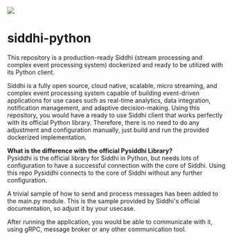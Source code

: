 ![](https://siddhi.io/images/siddhi-logo.svg)
# siddhi-python
This repository is a production-ready Siddhi (stream processing and complex event processing system) dockerized and ready
to be utilized with its Python client.

Siddhi is a fully open source, cloud native, scalable, micro streaming, and complex event processing system capable of
building event-driven applications for use cases such as real-time analytics, data integration, notification management,
and adaptive decision-making. Using this repository, you would have a ready to use Siddhi client that works perfectly
with its official Python library. Therefore, there is no need to do any adjustment and configuration manually,
just build and run the provided dockerized implementation.

__What is the difference with the official Pysiddhi Library?__  
Pysiddhi is the official library for Siddhi in Python, but needs lots of configuration to have a successful connection 
with the core of Siddhi. Using this repo Pysiddhi connects to the core of Siddhi without any further 
configuration. 

A trivial sample of how to send and process messages has been added to the main.py module.
This is the sample provided by Siddhi's official documentation, so adjust it by your usecase.

After running the application, you would be able to communicate with it, using gRPC, message broker or any other 
communication tool.